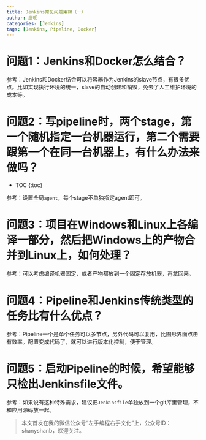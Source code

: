 ```yaml
---
title: Jenkins常见问题集锦（一）
author: 唐明
categories: [Jenkins]
tags: [Jenkins, Pipeline, Docker]
---
```

# 问题1：Jenkins和Docker怎么结合？

参考：Jenkins和Docker结合可以将容器作为Jenkins的slave节点，有很多优点。比如实现执行环境的统一，slave的自动创建和销毁，免去了人工维护环境的成本等。

# 问题2：写pipeline时，两个stage，第一个随机指定一台机器运行，第二个需要跟第一个在同一台机器上，有什么办法来做吗？

<!--以上为摘要内容-->
* TOC
{:toc}


参考：设置全局`agent`，每个stage不单独指定agent即可。

# 问题3：项目在Windows和Linux上各编译一部分，然后把Windows上的产物合并到Linux上，如何处理？

参考：可以考虑编译机器固定，或者产物都放到一个固定存放机器，再拿回来。

# 问题4：Pipeline和Jenkins传统类型的任务比有什么优点？

参考：Pipeline一个是单个任务可以多节点，另外代码可以复用，比图形界面点击有效率。配置变成代码了，就可以进行版本化控制，便于管理。

# 问题5：启动Pipeline的时候，希望能够只检出Jenkinsfile文件。
参考：如果说有这种特殊需求，建议把`Jenkinsfile`单独放到一个git库里管理，不和应用源码放一起。

>本文首发在我的微信公众号“左手编程右手文化”上，公众号ID：shanyshanb，欢迎关注。
